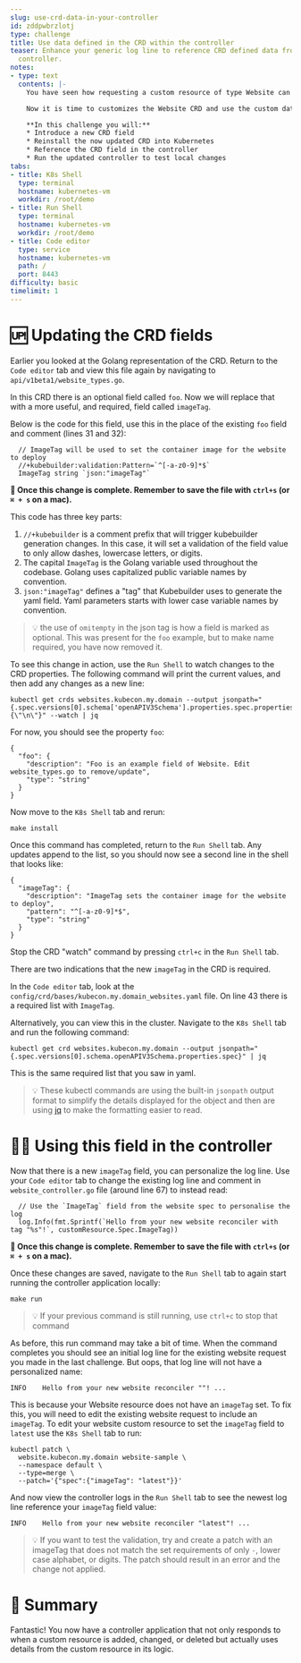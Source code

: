 ```yaml
---
slug: use-crd-data-in-your-controller
id: zddpwbrzlotj
type: challenge
title: Use data defined in the CRD within the controller
teaser: Enhance your generic log line to reference CRD defined data from inside your
  controller.
notes:
- type: text
  contents: |-
    You have seen how requesting a custom resource of type Website can trigger the controller reconcile function.

    Now it is time to customizes the Website CRD and use the custom data as a part of the CRD spec.

    **In this challenge you will:**
    * Introduce a new CRD field
    * Reinstall the now updated CRD into Kubernetes
    * Reference the CRD field in the controller
    * Run the updated controller to test local changes
tabs:
- title: K8s Shell
  type: terminal
  hostname: kubernetes-vm
  workdir: /root/demo
- title: Run Shell
  type: terminal
  hostname: kubernetes-vm
  workdir: /root/demo
- title: Code editor
  type: service
  hostname: kubernetes-vm
  path: /
  port: 8443
difficulty: basic
timelimit: 1
---
```


🆙 Updating the CRD fields
==============

Earlier you looked at the Golang representation of the CRD. Return to the `Code editor` tab and view this file again by navigating to `api/v1beta1/website_types.go`.

In this CRD there is an optional field called `foo`. Now we will replace that with a more useful, and required, field called `imageTag`.

Below is the code for this field, use this in the place of the existing `foo` field and comment (lines 31 and 32):

```
  // ImageTag will be used to set the container image for the website to deploy
  //+kubebuilder:validation:Pattern=`^[-a-z0-9]*$`
  ImageTag string `json:"imageTag"`
```

**💾 Once this change is complete. Remember to save the file with `ctrl+s` (or `⌘ + s` on a mac).**

This code has three key parts:

1. `//+kubebuilder` is a comment prefix that will trigger kubebuilder generation changes. In this case, it will set a validation of the field value to only allow dashes, lowercase letters, or digits.
2. The capital `ImageTag` is the Golang variable used throughout the codebase. Golang uses capitalized public variable names by convention.
3. `json:"imageTag"` defines a "tag" that Kubebuilder uses to generate the yaml field. Yaml parameters starts with lower case variable names by convention.

> 💡 the use of `omitempty` in the json tag is how a field is marked as optional. This was present for the `foo` example, but to make name required, you have now removed it.

To see this change in action, use the `Run Shell` to watch changes to the CRD properties. The following command will print the current values, and then add any changes as a new line:

```
kubectl get crds websites.kubecon.my.domain --output jsonpath="{.spec.versions[0].schema['openAPIV3Schema'].properties.spec.properties}{\"\n\"}" --watch | jq
```

For now, you should see the property `foo`:

```
{
  "foo": {
    "description": "Foo is an example field of Website. Edit website_types.go to remove/update",
    "type": "string"
  }
}
```

Now move to the `K8s Shell` tab and rerun:

```
make install
```
Once this command has completed, return to the `Run Shell` tab. Any updates append to the list, so you should now see a second line in the shell that looks like:

```
{
  "imageTag": {
    "description": "ImageTag sets the container image for the website to deploy",
    "pattern": "^[-a-z0-9]*$",
    "type": "string"
  }
}
```

Stop the CRD "watch" command by pressing `ctrl+c` in the `Run Shell` tab.

There are two indications that the new `imageTag` in the CRD is required.

In the `Code editor` tab, look at the `config/crd/bases/kubecon.my.domain_websites.yaml` file. On line 43 there is a required list with `ImageTag`.

Alternatively, you can view this in the cluster. Navigate to the `K8s Shell` tab and run the following command:

```
kubectl get crd websites.kubecon.my.domain --output jsonpath="{.spec.versions[0].schema.openAPIV3Schema.properties.spec}" | jq
```

This is the same required list that you saw in yaml.

> 💡 These kubectl commands are using the built-in `jsonpath` output format to simplify the details displayed for the object and then are using [jq](https://stedolan.github.io/jq/) to make the formatting easier to read.



👯‍♂️ Using this field in the controller
==============

Now that there is a new `imageTag` field, you can personalize the log line. Use your `Code editor` tab to change the existing log line and comment in `website_controller.go` file (around line 67) to instead read:

```
  // Use the `ImageTag` field from the website spec to personalise the log
  log.Info(fmt.Sprintf(`Hello from your new website reconciler with tag "%s"!`, customResource.Spec.ImageTag))
```

**💾 Once this change is complete. Remember to save the file with `ctrl+s` (or `⌘ + s` on a mac).**

Once these changes are saved, navigate to the `Run Shell` tab to again start running the controller application locally:

```
make run
```

> 💡 If your previous command is still running, use `ctrl+c` to stop that command

As before, this run command may take a bit of time. When the command completes you should see an initial log line for the existing website request you made in the last challenge. But oops, that log line will not have a personalized name:

```
INFO    Hello from your new website reconciler ""! ...
```

This is because your Website resource does not have an `imageTag` set. To fix this, you will need to edit the existing website request to include an `imageTag`. To edit your website custom resource to set the `imageTag` field to `latest` use the `K8s Shell` tab to run:

```
kubectl patch \
  website.kubecon.my.domain website-sample \
  --namespace default \
  --type=merge \
  --patch='{"spec":{"imageTag": "latest"}}'
```

And now view the controller logs in the `Run Shell` tab to see the newest log line reference your `imageTag` field value:

```
INFO    Hello from your new website reconciler "latest"! ...
```

> 💡 If you want to test the validation, try and create a patch with an imageTag that does not match the set requirements of only `-`, lower case alphabet, or digits. The patch should result in an error and the change not applied.

📕 Summary
==============

Fantastic! You now have a controller application that not only responds to when a custom resource is added, changed, or deleted but actually uses details from the custom resource in its logic.
